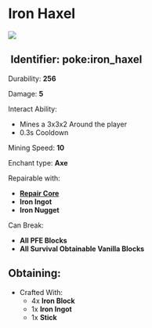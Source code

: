 # Iron Haxel

![](https://github.com/ItsMePok/PFE/assets/136857747/a77121b0-b01f-4fee-8022-bdde925d3c38)

## <img src="https://minecraft.wiki/images/Name_Tag_JE2_BE2.png?cbdc1" alt="" data-size="line"> Identifier: **poke:iron\_haxel**

Durability: **256**

Damage: **5**

Interact Ability:

* Mines a 3x3x2 Around the player
* 0.3s Cooldown

Mining Speed: **10**

Enchant type: **Axe**

Repairable with:

* [**Repair Core**](https://pfewiki.gitbook.io/home/items/cores/repair-core)
* **Iron Ingot**
* **Iron Nugget**

Can Break:

* **All PFE Blocks**
* **All Survival Obtainable Vanilla Blocks**

## Obtaining:

* Crafted With:
  * 4x **Iron Block**
  * 1x **Iron Ingot**
  * 1x **Stick**
